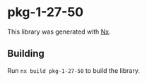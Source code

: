 # pkg-1-27-50

This library was generated with [Nx](https://nx.dev).

## Building

Run `nx build pkg-1-27-50` to build the library.
